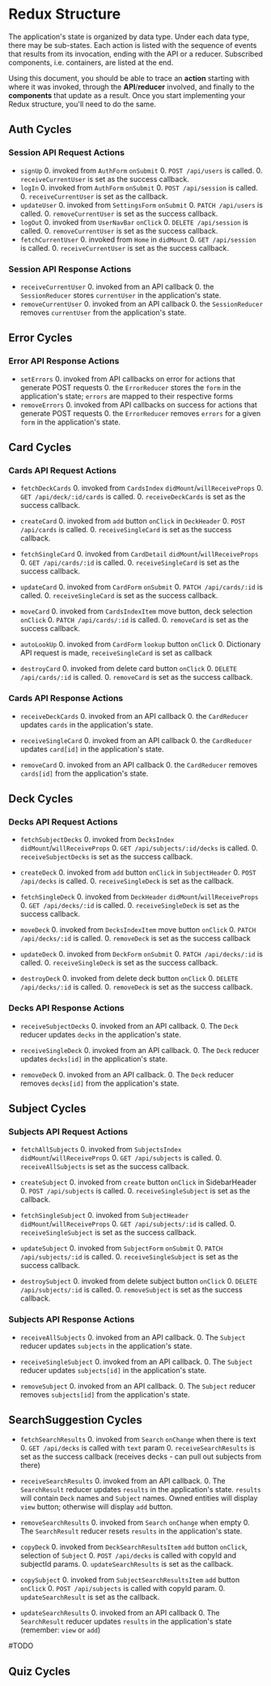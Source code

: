 # Redux Structure

The application's state is organized by data type. Under each data type, there
may be sub-states. Each action is listed with the sequence of events that
results from its invocation, ending with the API or a reducer. Subscribed
components, i.e. containers, are listed at the end.

Using this document, you should be able to trace an **action** starting with
where it was invoked, through the **API**/**reducer** involved, and finally to
the **components** that update as a result. Once you start implementing your
Redux structure, you'll need to do the same.

## Auth Cycles

### Session API Request Actions

* `signUp`
  0. invoked from `AuthForm` `onSubmit`
  0. `POST /api/users` is called.
  0. `receiveCurrentUser` is set as the success callback.
* `logIn`
  0. invoked from `AuthForm` `onSubmit`
  0. `POST /api/session` is called.
  0. `receiveCurrentUser` is set as the callback.
* `updateUser`
  0. invoked from `SettingsForm` `onSubmit`
  0. `PATCH /api/users` is called.
  0. `removeCurrentUser` is set as the success callback.
* `logOut`
  0. invoked from `UserNavBar` `onClick`
  0. `DELETE /api/session` is called.
  0. `removeCurrentUser` is set as the success callback.
* `fetchCurrentUser`
  0. invoked from `Home` in `didMount`
  0. `GET /api/session` is called.
  0. `receiveCurrentUser` is set as the success callback.

### Session API Response Actions

* `receiveCurrentUser`
  0. invoked from an API callback
  0. the `SessionReducer` stores `currentUser` in the application's state.
* `removeCurrentUser`
  0. invoked from an API callback
  0. the `SessionReducer` removes `currentUser` from the application's state.

## Error Cycles

### Error API Response Actions
* `setErrors`
  0. invoked from API callbacks on error for actions that generate POST requests
  0. the `ErrorReducer` stores the `form` in the application's state; `errors` are mapped to their respective forms
* `removeErrors`
  0. invoked from API callbacks on success for actions that generate POST requests
  0. the `ErrorReducer` removes `errors` for a given `form` in the application's state.

## Card Cycles

### Cards API Request Actions

* `fetchDeckCards`
  0. invoked from `CardsIndex` `didMount`/`willReceiveProps`
  0. `GET /api/deck/:id/cards` is called.
  0. `receiveDeckCards` is set as the success callback.

* `createCard`
  0. invoked from `add` button `onClick` in `DeckHeader`
  0. `POST /api/cards` is called.
  0. `receiveSingleCard` is set as the success callback.

* `fetchSingleCard`
  0. invoked from `CardDetail` `didMount`/`willReceiveProps`
  0. `GET /api/cards/:id` is called.
  0. `receiveSingleCard` is set as the success callback.

* `updateCard`
  0. invoked from `CardForm` `onSubmit`
  0. `PATCH /api/cards/:id` is called.
  0. `receiveSingleCard` is set as the success callback.

* `moveCard`
  0. invoked from `CardsIndexItem` move button, deck selection `onClick`
  0. `PATCH /api/cards/:id` is called.
  0. `removeCard` is set as the success callback.

* `autoLookUp`
  0. invoked from `CardForm` `lookup` button `onClick`
  0. Dictionary API request is made, `receiveSingleCard` is set as callback

* `destroyCard`
  0. invoked from delete card button `onClick`
  0. `DELETE /api/cards/:id` is called.
  0. `removeCard` is set as the success callback.

### Cards API Response Actions

* `receiveDeckCards`
  0. invoked from an API callback
  0. the `CardReducer` updates `cards` in the application's state.

* `receiveSingleCard`
  0. invoked from an API callback
  0. the `CardReducer` updates `card[id]` in the application's state.

* `removeCard`
  0. invoked from an API callback
  0. the `CardReducer` removes `cards[id]` from the application's state.

## Deck Cycles

### Decks API Request Actions

* `fetchSubjectDecks`
  0. invoked from `DecksIndex` `didMount`/`willReceiveProps`
  0. `GET /api/subjects/:id/decks` is called.
  0. `receiveSubjectDecks` is set as the success callback.

* `createDeck`
  0. invoked from `add` button `onClick` in `SubjectHeader`
  0. `POST /api/decks` is called.
  0. `receiveSingleDeck` is set as the callback.

* `fetchSingleDeck`
  0. invoked from `DeckHeader` `didMount`/`willReceiveProps`
  0. `GET /api/decks/:id` is called.
  0. `receiveSingleDeck` is set as the success callback.

* `moveDeck`
  0. invoked from `DecksIndexItem` move button `onClick`
  0. `PATCH /api/decks/:id` is called.
  0. `removeDeck` is set as the success callback

* `updateDeck`
  0. invoked from `DeckForm` `onSubmit`
  0. `PATCH /api/decks/:id` is called.
  0. `receiveSingleDeck` is set as the success callback.

* `destroyDeck`
  0. invoked from delete deck button `onClick`
  0. `DELETE /api/decks/:id` is called.
  0. `removeDeck` is set as the success callback.

### Decks API Response Actions

* `receiveSubjectDecks`
  0. invoked from an API callback.
  0. The `Deck` reducer updates `decks` in the application's state.

* `receiveSingleDeck`
  0. invoked from an API callback.
  0. The `Deck` reducer updates `decks[id]` in the application's state.

* `removeDeck`
  0. invoked from an API callback.
  0. The `Deck` reducer removes `decks[id]` from the application's state.

## Subject Cycles

### Subjects API Request Actions

* `fetchAllSubjects`
  0. invoked from `SubjectsIndex` `didMount`/`willReceiveProps`
  0. `GET /api/subjects` is called.
  0. `receiveAllSubjects` is set as the success callback.

* `createSubject`
  0. invoked from `create` button `onClick` in SidebarHeader
  0. `POST /api/subjects` is called.
  0. `receiveSingleSubject` is set as the callback.

* `fetchSingleSubject`
  0. invoked from `SubjectHeader` `didMount`/`willReceiveProps`
  0. `GET /api/subjects/:id` is called.
  0. `receiveSingleSubject` is set as the success callback.

* `updateSubject`
  0. invoked from `SubjectForm` `onSubmit`
  0. `PATCH /api/subjects/:id` is called.
  0. `receiveSingleSubject` is set as the success callback.

* `destroySubject`
  0. invoked from delete subject button `onClick`
  0. `DELETE /api/subjects/:id` is called.
  0. `removeSubject` is set as the success callback.

### Subjects API Response Actions

* `receiveAllSubjects`
  0. invoked from an API callback.
  0. The `Subject` reducer updates `subjects` in the application's state.

* `receiveSingleSubject`
  0. invoked from an API callback.
  0. The `Subject` reducer updates `subjects[id]` in the application's state.

* `removeSubject`
  0. invoked from an API callback.
  0. The `Subject` reducer removes `subjects[id]` from the application's state.

## SearchSuggestion Cycles

* `fetchSearchResults`
  0. invoked from `Search` `onChange` when there is text
  0. `GET /api/decks` is called with `text` param
  0. `receiveSearchResults` is set as the success callback (receives decks - can pull out subjects from there)

* `receiveSearchResults`
  0. invoked from an API callback.
  0. The `SearchResult` reducer updates `results` in the application's state. `results` will contain `Deck` names and `Subject` names. Owned entities will display `view` button; otherwise will display `add` button.

* `removeSearchResults`
  0. invoked from `Search` `onChange` when empty
  0. The `SearchResult` reducer resets `results` in the application's state.

* `copyDeck`
  0. invoked from `DeckSearchResultsItem` `add` button `onClick`,  selection of `Subject`
  0. `POST /api/decks` is called with copyId and subjectId params.
  0. `updateSearchResults` is set as the callback.

* `copySubject`
  0. invoked from `SubjectSearchResultsItem` `add` button `onClick`
  0. `POST /api/subjects` is called with copyId param.
  0. `updateSearchResult` is set as the callback.

* `updateSearchResults`
  0. invoked from an API callback
  0. The `SearchResult` reducer updates `results` in the application's state (remember: `view` or `add`)

#TODO
## Quiz Cycles
